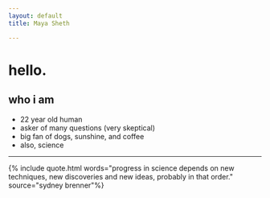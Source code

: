 ```yaml
---
layout: default
title: Maya Sheth

---
```

# hello.

## who i am
* 22 year old human
* asker of many questions (very skeptical)
* big fan of dogs, sunshine, and coffee
* also, science

---

{% include quote.html words="progress in science depends on new techniques, new discoveries and new ideas, probably in that order." source="sydney brenner"%}
